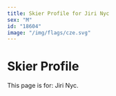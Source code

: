 ```yaml
---
title: Skier Profile for Jiri Nyc
sex: "M"
id: "18604"
image: "/img/flags/cze.svg" 
---
```


# Skier Profile

This page is for: Jiri Nyc.
    